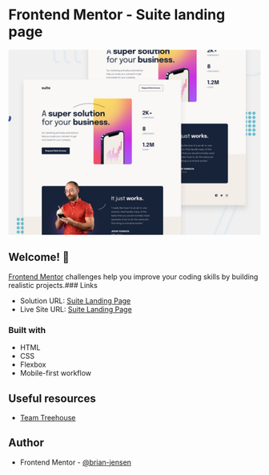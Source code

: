 # Frontend Mentor - Suite landing page

![Design preview for the Suite landing page coding challenge](./preview.jpg)

## Welcome! 👋

[Frontend Mentor](https://www.frontendmentor.io) challenges help you improve your coding skills by building realistic projects.### Links

- Solution URL: [Suite Landing Page](https://github.com/brian-jensen/suite-landing-page)
- Live Site URL: [Suite Landing Page](https://brian-jensen.github.io/suite-landing-page/)

### Built with

- HTML
- CSS
- Flexbox
- Mobile-first workflow

## Useful resources

- [Team Treehouse](https://teamtreehouse.com/)

## Author

- Frontend Mentor - [@brian-jensen](https://www.frontendmentor.io/profile/brian-jensen)